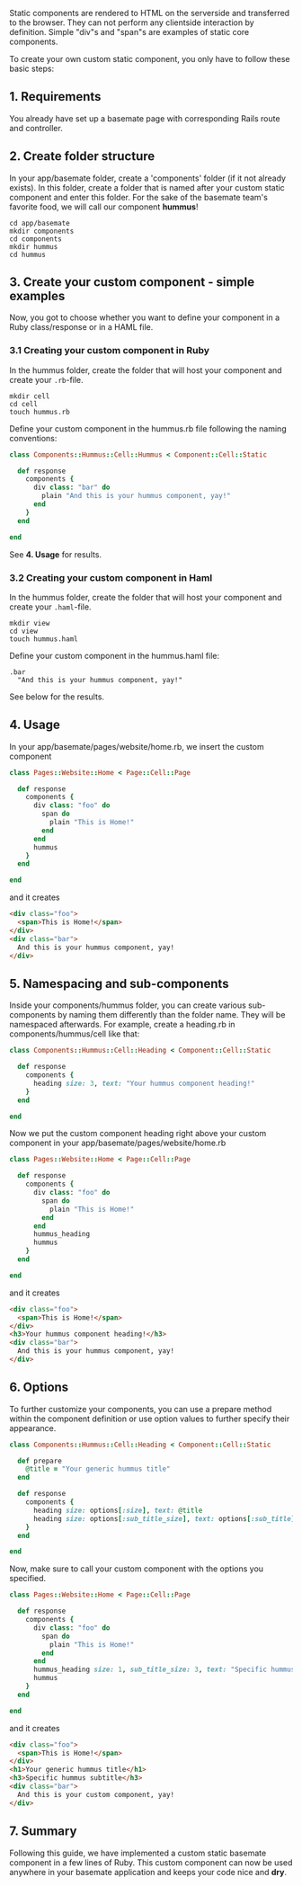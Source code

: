 Static components are rendered to HTML on the serverside and transferred to the browser.
They can not perform any clientside interaction by definition. Simple "div"s and "span"s are examples of static core
components.

To create your own custom static component, you only have to follow these basic steps:

## 1. Requirements

You already have set up a basemate page with corresponding Rails route and controller.

## 2. Create folder structure

In your app/basemate folder, create a 'components' folder (if it not already exists). In this folder, create a folder that is named after your custom static component and enter this folder. For the sake of the basemate team's favorite food, we will call our component **hummus**!

```
cd app/basemate
mkdir components
cd components
mkdir hummus
cd hummus
```

## 3. Create your custom component - simple examples

Now, you got to choose whether you want to define your component in a Ruby class/response or in a HAML file.

### 3.1 Creating your custom component in Ruby

In the hummus folder, create the folder that will host your component and create your `.rb`-file.

```
mkdir cell
cd cell
touch hummus.rb
```

Define your custom component in the hummus.rb file following the naming conventions:

```ruby
class Components::Hummus::Cell::Hummus < Component::Cell::Static

  def response
    components {
      div class: "bar" do
        plain "And this is your hummus component, yay!"
      end
    }
  end

end
```

See **4. Usage** for results.

### 3.2 Creating your custom component in Haml

In the hummus folder, create the folder that will host your component and create your `.haml`-file.

```
mkdir view
cd view
touch hummus.haml
```

Define your custom component in the hummus.haml file:

```haml
.bar
  "And this is your hummus component, yay!"
```

See below for the results.

## 4. Usage

In your app/basemate/pages/website/home.rb, we insert the custom component

```ruby
class Pages::Website::Home < Page::Cell::Page

  def response
    components {
      div class: "foo" do
        span do
          plain "This is Home!"
        end
      end
      hummus
    }
  end

end
```

and it creates

```html
<div class="foo">
  <span>This is Home!</span>
</div>
<div class="bar">
  And this is your hummus component, yay!
</div>
```

## 5. Namespacing and sub-components

Inside your components/hummus folder, you can create various sub-components by naming them differently than the folder name. They will be namespaced afterwards. For example, create a heading.rb in components/hummus/cell like that:

```ruby
class Components::Hummus::Cell::Heading < Component::Cell::Static

  def response
    components {
      heading size: 3, text: "Your hummus component heading!"
    }
  end

end
```

Now we put the custom component heading right above your custom component in your app/basemate/pages/website/home.rb

```ruby
class Pages::Website::Home < Page::Cell::Page

  def response
    components {
      div class: "foo" do
        span do
          plain "This is Home!"
        end
      end
      hummus_heading
      hummus
    }
  end

end
```

and it creates

```html
<div class="foo">
  <span>This is Home!</span>
</div>
<h3>Your hummus component heading!</h3>
<div class="bar">
  And this is your hummus component, yay!
</div>
```

## 6. Options

To further customize your components, you can use a prepare method within the component definition or use option values to further specify their appearance.

```ruby
class Components::Hummus::Cell::Heading < Component::Cell::Static

  def prepare
    @title = "Your generic hummus title"
  end

  def response
    components {
      heading size: options[:size], text: @title
      heading size: options[:sub_title_size], text: options[:sub_title]
    }
  end

end
```
Now, make sure to call your custom component with the options you specified.

```ruby
class Pages::Website::Home < Page::Cell::Page

  def response
    components {
      div class: "foo" do
        span do
          plain "This is Home!"
        end
      end
      hummus_heading size: 1, sub_title_size: 3, text: "Specific hummus subtitle"
      hummus
    }
  end

end
```

and it creates

```html
<div class="foo">
  <span>This is Home!</span>
</div>
<h1>Your generic hummus title</h1>
<h3>Specific hummus subtitle</h3>
<div class="bar">
  And this is your custom component, yay!
</div>
```

## 7. Summary

Following this guide, we have implemented a custom static basemate component in a few lines of Ruby. This custom component can now be used anywhere in your basemate application and keeps your code nice and **dry**.
